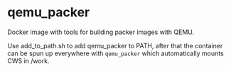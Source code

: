 # qemu_packer

Docker image with tools for building packer images with QEMU.

Use add_to_path.sh to add qemu_packer to PATH, after that the container can be
spun up everywhere with `qemu_packer` which automatically mounts CWS in /work.